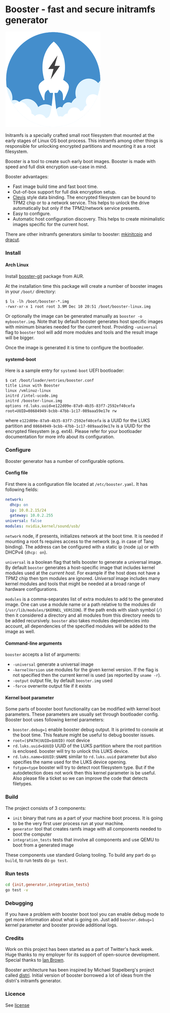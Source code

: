 # Booster - fast and secure initramfs generator

![Booster initramfs generator](docs/booster.png)

Initramfs is a specially crafted small root filesystem that mounted at the early stages of Linux OS boot process.
This initramfs among other things is responsible for unlocking encrypted partitions and mounting it as a root filesystem.

Booster is a tool to create such early boot images. Booster is made with speed and full disk encryption use-case in mind.

Booster advantages:
 * Fast image build time and fast boot time.
 * Out-of-box support for full disk encryption setup.
 * [Clevis](https://github.com/latchset/clevis/) style data binding. The encrypted filesystem can be bound
   to TPM2 chip or to a network service. This helps to unlock the drive automatically but only if the TPM2/network service
   presents.
 * Easy to configure.
 * Automatic host configuration discovery. This helps to create minimalistic images specific for the current host.

There are other initramfs generators similar to booster: [mkinitcpio](https://git.archlinux.org/mkinitcpio.git/) and [dracut](https://dracut.wiki.kernel.org/index.php/Main_Page).

### Install
#### Arch Linux
Install [booster-git](https://aur.archlinux.org/packages/booster-git/) package from AUR.

At the installation time this package will create a number of booster images in your `/boot/` directory:
```shell
$ ls -lh /boot/booster-*.img
-rwxr-xr-x 1 root root 3.9M Dec 10 20:51 /boot/booster-linux.img
```

Or optionally the image can be generated manually as `booster -o mybooster.img`. Note that by default booster generates
host specific images with minimum binaries needed for the current host. Providing `-universal` flag to `booster` tool
will add more modules and tools and the result image will be bigger.

Once the image is generated it is time to configure the bootloader.

#### systemd-boot
Here is a sample entry for `systemd-boot` UEFI bootloader:

```
$ cat /boot/loader/entries/booster.conf
title Linux with Booster
linux /vmlinuz-linux
initrd /intel-ucode.img
initrd /booster-linux.img
options rd.luks.uuid=e122d09e-87a9-4b35-83f7-2592ef40cefa root=UUID=08684949-bcbb-47bb-1c17-089aaa59e17e rw
```

where `e122d09e-87a9-4b35-83f7-2592ef40cefa` is a UUID for the LUKS partition and `08684949-bcbb-47bb-1c17-089aaa59e17e` is
a UUID for the encrypted filesystem (e.g. ext4). Please refer for your bootloader documentation for more info about its
configuration.

### Configure
Booster generator has a number of configurable options.

#### Config file
First there is a configuration file located at `/etc/booster.yaml`. It has following fields:

```yaml
network:
  dhcp: on
  ip: 10.0.2.15/24
  gateway: 10.0.2.255
universal: false
modules: nvidia,kernel/sound/usb/
```

`network` node, if presents, initializes network at the boot time. It is needed if mounting a root fs requires access to the network (e.g. in case of Tang binding).
The address can be configured with a static ip (node `ip`) or with DHCPv4 (`dhcp: on`).

`universal` is a boolean flag that tells booster to generate a universal image.
By default `booster` generates a host-specific image that includes kernel modules used at the *current host*.
For example if the host does not have a TPM2 chip then tpm modules are ignored.
*Universal* image includes many kernel modules and tools that might be needed at a broad range of hardware configurations.

`modules` is a comma-separates list of extra modules to add to the generated image. One can use a module name or a path relative
to the modules dir (`/usr/lib/modules/$KERNEL_VERSION`). If the path ends with slash symbol (`/`) then it considered a directory
and all modules from this directory needs to be added recursively. `booster` also takes modules dependencies into account, all dependencies
of the specified modules will be added to the image as well.

#### Command-line arguments
`booster` accepts a list of arguments:
 * `-universal` generate a universal image
 * `-kernelVersion` use modules for the given kernel version. If the flag is not specified then the current kernel is used (as reported by `uname -r`).
 * `-output` output file, by default `booster.img` used
 * `-force` overwrite output file if it exists

#### Kernel boot parameter
Some parts of booster boot functionality can be modified with kernel boot parameters. These parameters are usually set through bootloader config.
Booster boot uses following kernel parameters:
 * `booster.debug=1` enable booster debug output. It is printed to console at the boot time. This feature might be useful to debug booster issues.
 * `root=($PATH|UUID=$UUID)` root device
 * `rd.luks.uuid=$UUID` UUID of the LUKS partition where the root partition is enclosed. booster will try to unlock this LUKS device.
 * `rd.luks.name=$UUID:$NAME` similar to `rd.luks.uuid` parameter but also specifies the name used for the LUKS device opening.
 * `fstype=type` booster will try to detect root filesystem type. But if the autodetection does not work then this kernel parameter is be useful.
   Also please file a ticket so we can improve the code that detects filetypes.

### Build
The project consists of 3 components:
 * `init` binary that runs as a part of your machine boot process. It is going to be the very first user process run at your machine.
 * `generator` tool that creates ramfs image with all components needed to boot the computer
 * `integration_tests` tests that involve all components and use QEMU to boot from a generated image

These components use standard Golang tooling. To build any part do `go build`, to run tests do `go test`.

### Run tests
 ```bash
cd {init,generator,integration_tests}
go test -v
 ```

### Debugging
If you have a problem with booster boot tool you can enable debug mode to get more
information about what is going on. Just add `booster.debug=1` kernel parameter and booster
provide additional logs.

### Credits
Work on this project has been started as a part of Twitter's hack week. Huge thanks to my employer for its support
of open-source development. Special thanks to [Ian Brown](https://twitter.com/igb).

Booster architecture has been inspired by Michael Stapelberg's project called [distri](https://distr1.org/).
Initial version of booster borrowed a lot of ideas from the distri's initramfs generator.

### Licence
See [license](LICENSE)
